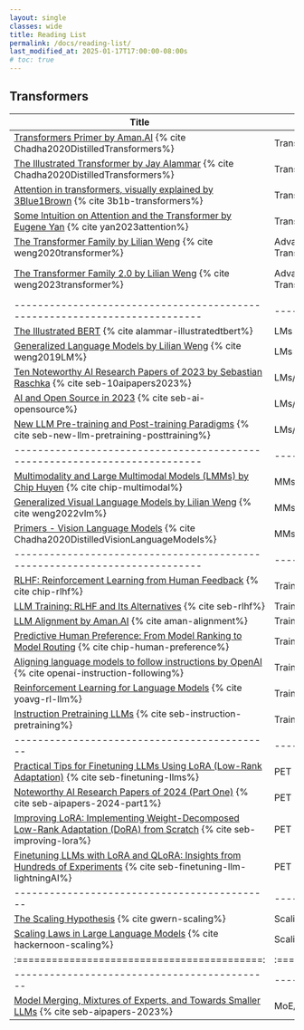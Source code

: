 ```yaml
---
layout: single
classes: wide
title: Reading List
permalink: /docs/reading-list/
last_modified_at: 2025-01-17T17:00:00-08:00s
# toc: true
---
```


## Transformers


| Title                                                                        |  Topic       |   Comments                                   |
| --------------------------------------------------------------------------   | ------------ | -------------------------------------------- |
| [Transformers Primer by Aman.AI](https://aman.ai/primers/ai/transformers/) {% cite Chadha2020DistilledTransformers%}| Transformers | Very comprehensive                                           |
| [The Illustrated Transformer by Jay Alammar](https://jalammar.github.io/illustrated-transformer/) {% cite Chadha2020DistilledTransformers%}| Transformers | Great Illustrations 
| [Attention in transformers, visually explained by 3Blue1Brown](https://www.youtube.com/watch?v=eMlx5fFNoYc&ab_channel=3Blue1Brown) {% cite 3b1b-transformers%}| Transformers | Great Visuals and Explanation
| [Some Intuition on Attention and the Transformer by Eugene Yan](https://eugeneyan.com/writing/attention/) {% cite yan2023attention%}| Transformers | Great Visuals and Explanation
| [The Transformer Family by Lilian Weng](https://lilianweng.github.io/posts/2020-04-07-the-transformer-family/) {% cite weng2020transformer%}| Advances in Transformers | Advanced transformer post-enhancements 
| [The Transformer Family 2.0 by Lilian Weng](https://lilianweng.github.io/posts/2023-01-27-the-transformer-family-v2/) {% cite weng2023transformer%}| Advances in Transformers | Update to {% cite weng2020transformer%} the transformer family. Adds a lot of other updates on the transformers, however, some modules (which were not covered in {% cite weng2020transformer%} since it’s very detailed and niche. 
| --------------------------------------------------------------------------   | ------------ | -------------------------------------------- |
| [The Illustrated BERT](https://jalammar.github.io/illustrated-bert/) {% cite alammar-illustratedtbert%}| LMs | Good Short Overview
| [Generalized Language Models by Lilian Weng](https://lilianweng.github.io/posts/2019-01-31-lm/) {% cite weng2019LM%}| LMs | Great overview of BERT and its successors
| [Ten Noteworthy AI Research Papers of 2023 by Sebastian Raschka](https://magazine.sebastianraschka.com/p/10-ai-research-papers-2023) {% cite seb-10aipapers2023%}| LMs/Research | Decent samplers of 2023 10 papers
| [AI and Open Source in 2023](https://magazine.sebastianraschka.com/p/ai-and-open-source-in-2023) {% cite seb-ai-opensource%}| LMs/Research | Decent samplers of 2023 10 papers
| [New LLM Pre-training and Post-training Paradigms](https://magazine.sebastianraschka.com/p/new-llm-pre-training-and-post-training) {% cite seb-new-llm-pretraining-posttraining%}| LMs/Training/Research | detailed overview of pre-training pipelines
| --------------------------------------------------------------------------   | ------------ | -------------------------------------------- |
| [Multimodality and Large Multimodal Models (LMMs) by Chip Huyen](https://huyenchip.com/2023/10/10/multimodal.html) {% cite chip-multimodal%}| MMs | Great review of MMs, with CLIP , FLAMINGO and insights
| [Generalized Visual Language Models by Lilian Weng](https://lilianweng.github.io/posts/2022-06-09-vlm/) {% cite weng2022vlm%}| MMs | Great overview of VLM techniques
| [Primers - Vision Language Models](https://aman.ai/primers/ai/vision-language-models/) {% cite Chadha2020DistilledVisionLanguageModels%}| MMs | Average Read
| --------------------------------------------------------------------------   | ------------ | -------------------------------------------- |
| [RLHF: Reinforcement Learning from Human Feedback](https://huyenchip.com/2023/05/02/rlhf.html) {% cite chip-rlhf%}| Training | Great intro to pre-training, SFT and RMs
| [LLM Training: RLHF and Its Alternatives](https://magazine.sebastianraschka.com/p/llm-training-rlhf-and-its-alternatives) {% cite seb-rlhf%}| Training | Good overview of RLHF
| [LLM Alignment by Aman.AI](https://aman.ai/primers/ai/llm-alignment/) {% cite aman-alignment%}| Training | Very thorough, not all topics are useful at the current date
| [Predictive Human Preference: From Model Ranking to Model Routing](https://huyenchip.com/2024/02/28/predictive-human-preference.html) {% cite chip-human-preference%}| Training | Basics of Model evaluation, routing and ranking. Other items like predictive human preference experiments can be ignored.
| [Aligning language models to follow instructions by OpenAI](https://openai.com/index/instruction-following/) {% cite openai-instruction-following%}| Training | 
| [Reinforcement Learning for Language Models](https://gist.github.com/yoavg/6bff0fecd65950898eba1bb321cfbd81) {% cite yoavg-rl-llm%}| Training | 
| [Instruction Pretraining LLMs](https://magazine.sebastianraschka.com/p/instruction-pretraining-llms) {% cite seb-instruction-pretraining%}| Training | 
| --------------------------------------------   | ------------ | ------------------------------------------------------------ |
| [Practical Tips for Finetuning LLMs Using LoRA (Low-Rank Adaptation)](https://magazine.sebastianraschka.com/p/practical-tips-for-finetuning-llms) {% cite seb-finetuning-llms%}| PET Methods| Good overview of LoRA and practical tips for using it
| [Noteworthy AI Research Papers of 2024 (Part One)](https://magazine.sebastianraschka.com/p/ai-research-papers-2024-part-1) {% cite seb-aipapers-2024-part1%}| PET Methods| 6 Research Papers of 2024-H1
| [Improving LoRA: Implementing Weight-Decomposed Low-Rank Adaptation (DoRA) from Scratch](https://magazine.sebastianraschka.com/p/lora-and-dora-from-scratch) {% cite seb-improving-lora%}| PET Methods| DoRA overview in-depth
| [Finetuning LLMs with LoRA and QLoRA: Insights from Hundreds of Experiments](https://lightning.ai/pages/community/lora-insights/) {% cite seb-finetuning-llm-lightningAI%}| PET Methods| Deep-dive of {% cite seb-finetuning-llms%}
| --------------------------------------------   | ------------ | ------------------------------------------------------------ |
| [The Scaling Hypothesis](https://gwern.net/scaling-hypothesis) {% cite gwern-scaling%}| Scaling Laws | Great discussion and overview, and thought provoking (Long Read)
| [Scaling Laws in Large Language Models](https://hackernoon.com/scaling-laws-in-large-language-models) {% cite hackernoon-scaling%}| Scaling Laws | Great Quick Overview
| :==========================================:   | :==========: | :==========================================================: |
| --------------------------------------------   | ------------ | ------------------------------------------------------------ |
| [Model Merging, Mixtures of Experts, and Towards Smaller LLMs](https://magazine.sebastianraschka.com/p/research-papers-in-january-2024) {% cite seb-aipapers-2023%}| MoE/Merging | 